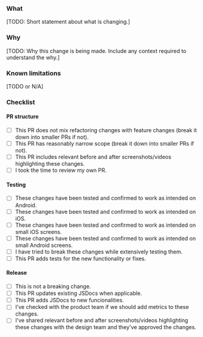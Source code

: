 ### What

[TODO: Short statement about what is changing.]

### Why

[TODO: Why this change is being made. Include any context required to understand the why.]

### Known limitations

[TODO or N/A]

### Checklist

#### PR structure

- [ ] This PR does not mix refactoring changes with feature changes (break it down into smaller PRs if not).
- [ ] This PR has reasonably narrow scope (break it down into smaller PRs if not).
- [ ] This PR includes relevant before and after screenshots/videos highlighting these changes.
- [ ] I took the time to review my own PR.

#### Testing

- [ ] These changes have been tested and confirmed to work as intended on Android.
- [ ] These changes have been tested and confirmed to work as intended on iOS.
- [ ] These changes have been tested and confirmed to work as intended on small iOS screens.
- [ ] These changes have been tested and confirmed to work as intended on small Android screens.
- [ ] I have tried to break these changes while extensively testing them.
- [ ] This PR adds tests for the new functionality or fixes.

#### Release

- [ ] This is not a breaking change.
- [ ] This PR updates existing JSDocs when applicable.
- [ ] This PR adds JSDocs to new funcionalities.
- [ ] I've checked with the product team if we should add metrics to these changes.
- [ ] I've shared relevant before and after screenshots/videos highlighting these changes with the design team and they've approved the changes.
